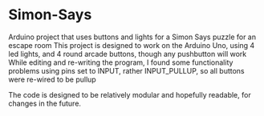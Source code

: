 # Simon-Says
Arduino project that uses buttons and lights for a Simon Says puzzle for an escape room
This project is designed to work on the Arduino Uno, using 4 led lights, and 4 round arcade buttons, though any pushbutton will work
While editing and re-writing the program, I found some functionality problems using pins set to INPUT, rather INPUT_PULLUP, so all buttons were re-wired to be pullup

The code is designed to be relatively modular and hopefully readable, for changes in the future.
